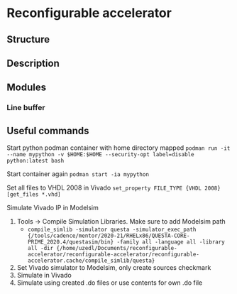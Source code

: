 # Reconfigurable accelerator

## Structure

## Description

## Modules
### Line buffer

## Useful commands
Start python podman container with home directory mapped
`podman run -it --name mypython -v $HOME:$HOME --security-opt label=disable python:latest bash`

Start container again
`podman start -ia mypython`

Set all files to VHDL 2008 in Vivado
`set_property FILE_TYPE {VHDL 2008} [get_files *.vhd]`

Simulate Vivado IP in Modelsim
1. Tools -> Compile Simulation Libraries. Make sure to add Modelsim path
    - `compile_simlib -simulator questa -simulator_exec_path {/tools/cadence/mentor/2020-21/RHELx86/QUESTA-CORE-PRIME_2020.4/questasim/bin} -family all -language all -library all -dir {/home/uzedl/Documents/reconfigurable-accelerator/reconfigurable-accelerator/reconfigurable-accelerator.cache/compile_simlib/questa}`
2. Set Vivado simulator to Modelsim, only create sources checkmark
3. Simulate in Vivado
4. Simulate using created .do files or use contents for own .do file
